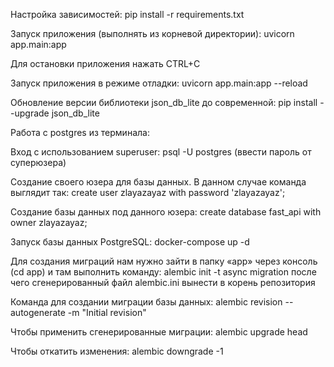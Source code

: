 
Настройка зависимостей:
pip install -r requirements.txt

Запуск приложения (выполнять из корневой директории):
uvicorn app.main:app

Для остановки приложения нажать CTRL+C

Запуск приложения в режиме отладки:
uvicorn app.main:app --reload

Обновление версии библиотеки json_db_lite до современной:
pip install --upgrade json_db_lite

Работа с postgres из терминала:

Вход с использованием superuser:
psql -U postgres
(ввести пароль от суперюзера)

Создание своего юзера для базы данных.
В данном случае команда выглядит так:
create user zlayazayaz with password 'zlayazayaz';

Создание базы данных под данного юзера:
create database fast_api with owner zlayazayaz;

Запуск базы данных PostgreSQL:
docker-compose up -d

Для создания миграций нам нужно зайти в папку «app» через консоль (cd app) и там выполнить команду:
alembic init -t async migration
после чего сгенерированный файл alembic.ini вынести в корень репозитория

Команда для создании миграции базы данных:
alembic revision --autogenerate -m "Initial revision"

Чтобы применить сгенерированные миграции:
alembic upgrade head

Чтобы откатить изменения:
alembic downgrade -1